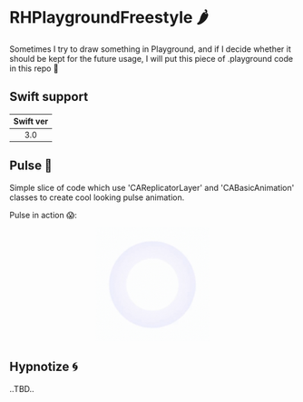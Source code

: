 # RHPlaygroundFreestyle 🌶
Sometimes I try to draw something in Playground, and if I decide whether it should be kept for the future usage, I will put this piece of .playground code in this repo 🍰

## Swift support
| Swift ver|
|:-------------:|
| 3.0 |

## Pulse 🔵
Simple slice of code which use 'CAReplicatorLayer' and 'CABasicAnimation' classes to create cool looking pulse animation.

Pulse in action 😱:
<p align="center">
<img src ="./ReadmeAssets/Pulse/pulse.gif" width="200" height="200"/>
</p>

## Hypnotize 🌀
..TBD..


